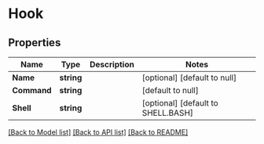 # Hook

## Properties
Name | Type | Description | Notes
------------ | ------------- | ------------- | -------------
**Name** | **string** |  | [optional] [default to null]
**Command** | **string** |  | [default to null]
**Shell** | **string** |  | [optional] [default to SHELL.BASH]

[[Back to Model list]](../README.md#documentation-for-models) [[Back to API list]](../README.md#documentation-for-api-endpoints) [[Back to README]](../README.md)


